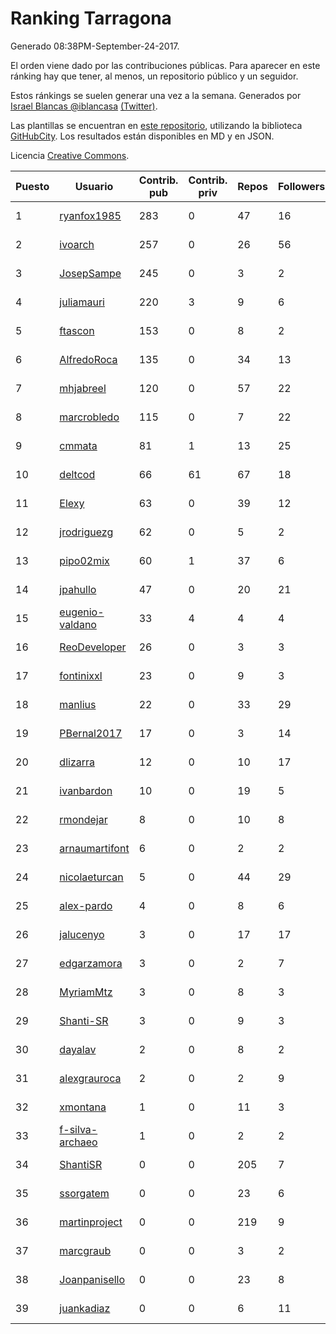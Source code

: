 # Ranking Tarragona

Generado 08:38PM-September-24-2017.

El orden viene dado por las contribuciones públicas. Para aparecer en este ránking hay que tener, al menos, un repositorio público y un seguidor.

Estos ránkings se suelen generar una vez a la semana. Generados por [Israel Blancas @iblancasa](https://github.com/iblancasa/) [(Twitter)](https://twitter.com/iblancasa).

Las plantillas se encuentran en [este repositorio](https://github.com/iblancasa/GH-Spanish-Ranking), utilizando la biblioteca [GitHubCity](https://github.com/iblancasa/GitHubCity). Los resultados están disponibles en MD y en JSON.

Licencia [Creative Commons](https://creativecommons.org/licenses/by/4.0/).

| Puesto   |  Usuario  | Contrib. pub | Contrib. priv |Repos| Followers | Desde |  Avatar  |
|----------|-----------|--------------|---------------|-----|-----------|-------|----------|
|1|[ryanfox1985](https://github.com/ryanfox1985)|283|0|47|16|2011-10-26|![ryanfox1985](https://avatars1.githubusercontent.com/u/1152728)|
|2|[ivoarch](https://github.com/ivoarch)|257|0|26|56|2011-03-18|![ivoarch](https://avatars0.githubusercontent.com/u/677124)|
|3|[JosepSampe](https://github.com/JosepSampe)|245|0|3|2|2015-01-08|![JosepSampe](https://avatars3.githubusercontent.com/u/10448186)|
|4|[juliamauri](https://github.com/juliamauri)|220|3|9|6|2013-11-28|![juliamauri](https://avatars3.githubusercontent.com/u/6062402)|
|5|[ftascon](https://github.com/ftascon)|153|0|8|2|2012-11-24|![ftascon](https://avatars1.githubusercontent.com/u/2879103)|
|6|[AlfredoRoca](https://github.com/AlfredoRoca)|135|0|34|13|2014-08-15|![AlfredoRoca](https://avatars1.githubusercontent.com/u/8455554)|
|7|[mhjabreel](https://github.com/mhjabreel)|120|0|57|22|2014-10-08|![mhjabreel](https://avatars2.githubusercontent.com/u/9088025)|
|8|[marcrobledo](https://github.com/marcrobledo)|115|0|7|22|2015-09-19|![marcrobledo](https://avatars3.githubusercontent.com/u/14358263)|
|9|[cmmata](https://github.com/cmmata)|81|1|13|25|2013-04-22|![cmmata](https://avatars2.githubusercontent.com/u/4223148)|
|10|[deltcod](https://github.com/deltcod)|66|61|67|18|2015-09-22|![deltcod](https://avatars2.githubusercontent.com/u/14791993)|
|11|[Elexy](https://github.com/Elexy)|63|0|39|12|2010-10-14|![Elexy](https://avatars1.githubusercontent.com/u/439063)|
|12|[jrodriguezg](https://github.com/jrodriguezg)|62|0|5|2|2013-02-05|![jrodriguezg](https://avatars2.githubusercontent.com/u/3486118)|
|13|[pipo02mix](https://github.com/pipo02mix)|60|1|37|6|2011-07-03|![pipo02mix](https://avatars1.githubusercontent.com/u/892157)|
|14|[jpahullo](https://github.com/jpahullo)|47|0|20|21|2012-07-26|![jpahullo](https://avatars0.githubusercontent.com/u/2048296)|
|15|[eugenio-valdano](https://github.com/eugenio-valdano)|33|4|4|4|2014-03-12|![eugenio-valdano](https://avatars1.githubusercontent.com/u/6929185)|
|16|[ReoDeveloper](https://github.com/ReoDeveloper)|26|0|3|3|2013-01-20|![ReoDeveloper](https://avatars1.githubusercontent.com/u/3322211)|
|17|[fontinixxl](https://github.com/fontinixxl)|23|0|9|3|2013-07-24|![fontinixxl](https://avatars3.githubusercontent.com/u/5080665)|
|18|[manlius](https://github.com/manlius)|22|0|33|29|2013-11-18|![manlius](https://avatars2.githubusercontent.com/u/5968066)|
|19|[PBernal2017](https://github.com/PBernal2017)|17|0|3|14|2017-02-23|![PBernal2017](https://avatars3.githubusercontent.com/u/25979373)|
|20|[dlizarra](https://github.com/dlizarra)|12|0|10|17|2015-04-12|![dlizarra](https://avatars1.githubusercontent.com/u/11906353)|
|21|[ivanbardon](https://github.com/ivanbardon)|10|0|19|5|2013-10-30|![ivanbardon](https://avatars0.githubusercontent.com/u/5808889)|
|22|[rmondejar](https://github.com/rmondejar)|8|0|10|8|2008-06-20|![rmondejar](https://avatars2.githubusercontent.com/u/14419)|
|23|[arnaumartifont](https://github.com/arnaumartifont)|6|0|2|2|2014-11-07|![arnaumartifont](https://avatars2.githubusercontent.com/u/9613200)|
|24|[nicolaeturcan](https://github.com/nicolaeturcan)|5|0|44|29|2014-04-10|![nicolaeturcan](https://avatars0.githubusercontent.com/u/7248811)|
|25|[alex-pardo](https://github.com/alex-pardo)|4|0|8|6|2012-09-19|![alex-pardo](https://avatars3.githubusercontent.com/u/2378470)|
|26|[jalucenyo](https://github.com/jalucenyo)|3|0|17|17|2012-04-06|![jalucenyo](https://avatars2.githubusercontent.com/u/1618926)|
|27|[edgarzamora](https://github.com/edgarzamora)|3|0|2|7|2013-05-02|![edgarzamora](https://avatars0.githubusercontent.com/u/4320475)|
|28|[MyriamMtz](https://github.com/MyriamMtz)|3|0|8|3|2013-11-25|![MyriamMtz](https://avatars0.githubusercontent.com/u/6032560)|
|29|[Shanti-SR](https://github.com/Shanti-SR)|3|0|9|3|2014-11-12|![Shanti-SR](https://avatars3.githubusercontent.com/u/9694646)|
|30|[dayalav](https://github.com/dayalav)|2|0|8|2|2013-06-10|![dayalav](https://avatars1.githubusercontent.com/u/4660940)|
|31|[alexgrauroca](https://github.com/alexgrauroca)|2|0|2|9|2013-07-31|![alexgrauroca](https://avatars0.githubusercontent.com/u/5131860)|
|32|[xmontana](https://github.com/xmontana)|1|0|11|3|2011-03-04|![xmontana](https://avatars1.githubusercontent.com/u/650776)|
|33|[f-silva-archaeo](https://github.com/f-silva-archaeo)|1|0|2|2|2016-05-04|![f-silva-archaeo](https://avatars0.githubusercontent.com/u/19189330)|
|34|[ShantiSR](https://github.com/ShantiSR)|0|0|205|7|2013-01-16|![ShantiSR](https://avatars0.githubusercontent.com/u/3288528)|
|35|[ssorgatem](https://github.com/ssorgatem)|0|0|23|6|2009-07-23|![ssorgatem](https://avatars1.githubusercontent.com/u/108138)|
|36|[martinproject](https://github.com/martinproject)|0|0|219|9|2008-06-13|![martinproject](https://avatars3.githubusercontent.com/u/13601)|
|37|[marcgraub](https://github.com/marcgraub)|0|0|3|2|2012-10-02|![marcgraub](https://avatars0.githubusercontent.com/u/2468006)|
|38|[Joanpanisello](https://github.com/Joanpanisello)|0|0|23|8|2013-09-20|![Joanpanisello](https://avatars2.githubusercontent.com/u/5502417)|
|39|[juankadiaz](https://github.com/juankadiaz)|0|0|6|11|2013-10-04|![juankadiaz](https://avatars1.githubusercontent.com/u/5609996)|
